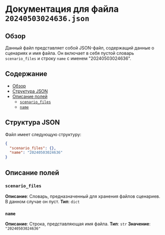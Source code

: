 # Документация для файла `20240503024636.json`

## Обзор

Данный файл представляет собой JSON-файл, содержащий данные о сценариях и имя файла. Он включает в себя пустой словарь `scenario_files` и строку `name` с именем "20240503024636".

## Содержание

- [Обзор](#обзор)
- [Структура JSON](#структура-json)
- [Описание полей](#описание-полей)
  - [`scenario_files`](#scenario_files)
  - [`name`](#name)

## Структура JSON

Файл имеет следующую структуру:

```json
{
  "scenario_files": {},
  "name": "20240503024636"
}
```

## Описание полей

### `scenario_files`

**Описание**:
Словарь, предназначенный для хранения файлов сценариев. В данном случае он пуст.
**Тип**: `dict`

### `name`

**Описание**:
Строка, представляющая имя файла.
**Тип**: `str`
**Значение**: `"20240503024636"`